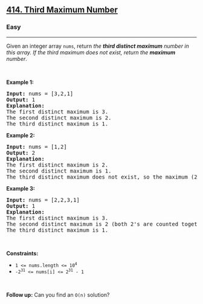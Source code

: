 <h2><a href="https://leetcode.com/problems/third-maximum-number/">414. Third Maximum Number</a></h2><h3>Easy</h3><hr><div style="user-select: auto;"><p style="user-select: auto;">Given an integer array <code style="user-select: auto;">nums</code>, return <em style="user-select: auto;">the <strong style="user-select: auto;">third distinct maximum</strong> number in this array. If the third maximum does not exist, return the <strong style="user-select: auto;">maximum</strong> number</em>.</p>

<p style="user-select: auto;">&nbsp;</p>
<p style="user-select: auto;"><strong class="example" style="user-select: auto;">Example 1:</strong></p>

<pre style="user-select: auto;"><strong style="user-select: auto;">Input:</strong> nums = [3,2,1]
<strong style="user-select: auto;">Output:</strong> 1
<strong style="user-select: auto;">Explanation:</strong>
The first distinct maximum is 3.
The second distinct maximum is 2.
The third distinct maximum is 1.
</pre>

<p style="user-select: auto;"><strong class="example" style="user-select: auto;">Example 2:</strong></p>

<pre style="user-select: auto;"><strong style="user-select: auto;">Input:</strong> nums = [1,2]
<strong style="user-select: auto;">Output:</strong> 2
<strong style="user-select: auto;">Explanation:</strong>
The first distinct maximum is 2.
The second distinct maximum is 1.
The third distinct maximum does not exist, so the maximum (2) is returned instead.
</pre>

<p style="user-select: auto;"><strong class="example" style="user-select: auto;">Example 3:</strong></p>

<pre style="user-select: auto;"><strong style="user-select: auto;">Input:</strong> nums = [2,2,3,1]
<strong style="user-select: auto;">Output:</strong> 1
<strong style="user-select: auto;">Explanation:</strong>
The first distinct maximum is 3.
The second distinct maximum is 2 (both 2's are counted together since they have the same value).
The third distinct maximum is 1.
</pre>

<p style="user-select: auto;">&nbsp;</p>
<p style="user-select: auto;"><strong style="user-select: auto;">Constraints:</strong></p>

<ul style="user-select: auto;">
	<li style="user-select: auto;"><code style="user-select: auto;">1 &lt;= nums.length &lt;= 10<sup style="user-select: auto;">4</sup></code></li>
	<li style="user-select: auto;"><code style="user-select: auto;">-2<sup style="user-select: auto;">31</sup> &lt;= nums[i] &lt;= 2<sup style="user-select: auto;">31</sup> - 1</code></li>
</ul>

<p style="user-select: auto;">&nbsp;</p>
<strong style="user-select: auto;">Follow up:</strong> Can you find an <code style="user-select: auto;">O(n)</code> solution?</div>